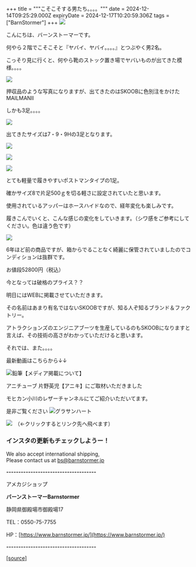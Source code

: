 +++
title = """こそこそする男たち。。。。"""
date = 2024-12-14T09:25:29.000Z
expiryDate = 2024-12-17T10:20:59.306Z
tags = ["BarnStormer"]
+++
[![](https://stat.ameba.jp/user_images/20231023/16/barnstormer-go/b2/03/p/o0420015015354743273.png)](https://ameblo.jp/barnstormer-go/entry-12825670498.html)

こんにちは、バーンストーマーです。

何やら２階でこそこそと『ヤバイ、ヤバイ。。。。』とつぶやく男2名。

こっそり見に行くと、何やら靴のストック置き場でヤバいものが出てきた模様。。。。

[![](https://stat.ameba.jp/user_images/20241214/18/barnstormer-go/bf/5a/j/o0466070015521422490.jpg)](https://stat.ameba.jp/user_images/20241214/18/barnstormer-go/bf/5a/j/o0466070015521422490.jpg)

押収品のような写真になりますが、出てきたのはSKOOBに色別注をかけたMAILMANⅡ

しかも3足。。。。

[![](https://stat.ameba.jp/user_images/20241214/18/barnstormer-go/6a/17/j/o0700046615521422492.jpg)](https://stat.ameba.jp/user_images/20241214/18/barnstormer-go/6a/17/j/o0700046615521422492.jpg)

出てきたサイズは7・9・9Hの3足となります。

[![](https://stat.ameba.jp/user_images/20241214/18/barnstormer-go/4b/f2/j/o0466070015521422493.jpg)](https://stat.ameba.jp/user_images/20241214/18/barnstormer-go/4b/f2/j/o0466070015521422493.jpg)

[![](https://stat.ameba.jp/user_images/20241214/18/barnstormer-go/f1/1c/j/o0466070015521422497.jpg)](https://stat.ameba.jp/user_images/20241214/18/barnstormer-go/f1/1c/j/o0466070015521422497.jpg)

[![](https://stat.ameba.jp/user_images/20241214/18/barnstormer-go/d1/c3/j/o0466070015521422495.jpg)](https://stat.ameba.jp/user_images/20241214/18/barnstormer-go/d1/c3/j/o0466070015521422495.jpg)

とても軽量で履きやすいポストマンタイプの1足。

確かサイズ8で片足500ｇを切る軽さに設定されていたと思います。

使用されているアッパーはホースハイドなので、経年変化も楽しみです。

履きこんでいくと、こんな感じの変化をしていきます。（シワ感をご参考にしてください。色は違う色です）

[![](https://stat.ameba.jp/user_images/20241214/18/barnstormer-go/ba/eb/j/o0466070015521424807.jpg)](https://stat.ameba.jp/user_images/20241214/18/barnstormer-go/ba/eb/j/o0466070015521424807.jpg)

6年ほど前の商品ですが、箱からでることなく綺麗に保管されていましたのでコンディションは抜群です。

お値段52800円（税込）

今となっては破格のプライス？？

明日にはWEBに掲載させていただきます。

その名前はあまり有名ではないSKOOBですが、知る人ぞ知るブランド＆ファクトリー。

アトラクションズのエンジニアブーツを生産しているのもSKOOBになりますと言えば、その技術の高さがわかっていただけると思います。

それでは、また。。。。

最新動画はこちらから↓↓

![鉛筆](https://stat100.ameba.jp/blog/ucs/img/char/char3/519.png)【メディア掲載について】

アニチューブ 片野英児【アニキ】にご取材いただきました

モヒカン小川のレザーチャンネルにてご紹介いただいてます。

是非ご覧ください ![グラサンハート](https://stat100.ameba.jp/blog/ucs/img/char/char3/148.png)

[![](https://stat.ameba.jp/user_images/20230412/16/barnstormer-go/6a/23/p/o0108010815269242493.png)](https://www.instagram.com/barnstormer_daily/)　（←クリックするとリンク先へ飛べます）

### インスタの更新もチェックしようー！

We also accept international shipping,  
Please contact us at bs@barnstormer.jp

**\-------------------------------------**

アメカジショップ

**バーンストーマーBarnstormer**

静岡県御殿場市御殿場17

TEL：0550-75-7755

HP：[https://www.barnstormer.jp/](https://www.barnstormer.jp/)

**\-------------------------------------**

[[source]](https://ameblo.jp/barnstormer-go/entry-12878641317.html)
